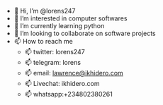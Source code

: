 - 👋 Hi, I’m @lorens247
- 👀 I’m interested in computer softwares
- 🌱 I’m currently learning python
- 💞️ I’m looking to collaborate on software projects
- 📫 How to reach me 
   - 📫 twitter: lorens247
   - 📫 telegram: lorens
   - 📫 email: lawrence@ikhidero.com
   - 📫 Livechat: ikhidero.com
   - 📫 whatsapp:+234802380261

<!---
lorens247/lorens247 is a ✨ special ✨ repository because its `README.md` (this file) appears on your GitHub profile.
You can click the Preview link to take a look at your changes.
--->
